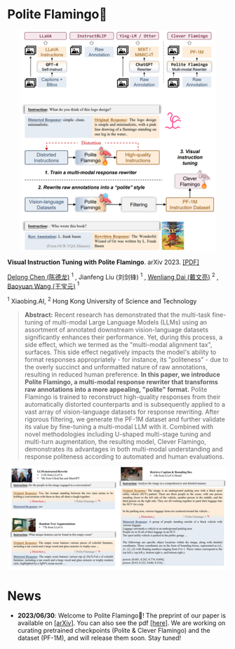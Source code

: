 # Polite Flamingo🦩

<p align="center"><img src="./assets/teaser.png" alt="teaser" width="450"></p>

**Visual Instruction Tuning with Polite Flamingo**. arXiv 2023. [[PDF]](https://arxiv.org/abs/0000.00000)
 
[Delong Chen (陈德龙)](https://chendelong.world/) $^1$ , Jianfeng Liu (刘剑锋) $^1$ , [Wenliang Dai (戴文亮)](https://wenliangdai.github.io/) $^2$ , [Baoyuan Wang (王宝元)](https://sites.google.com/site/zjuwby/) $^1$ 

$^1$ Xiaobing.AI, $^2$ Hong Kong University of Science and Technology

> **Abstract:** Recent research has demonstrated that the multi-task fine-tuning of multi-modal Large Language Models (LLMs) using an assortment of annotated downstream vision-language datasets significantly enhances their performance. Yet, during this process, a side effect, which we termed as the "multi-modal alignment tax", surfaces. This side effect negatively impacts the model's ability to format responses appropriately - for instance, its "politeness" - due to the overly succinct and unformatted nature of raw annotations, resulting in reduced human preference. **In this paper, we introduce Polite Flamingo, a multi-modal response rewriter that transforms raw annotations into a more appealing, "polite" format.** Polite Flamingo is trained to reconstruct high-quality responses from their automatically distorted counterparts and is subsequently applied to a vast array of vision-language datasets for response rewriting. After rigorous filtering, we generate the PF-1M dataset and further validate its value by fine-tuning a multi-modal LLM with it. Combined with novel methodologies including U-shaped multi-stage tuning and multi-turn augmentation, the resulting model, Clever Flamingo, demonstrates its advantages in both multi-modal understanding and response politeness according to automated and human evaluations.

![distortions](./assets/distortions.png)


# News

- **2023/06/30**: Welcome to Polite Flamingo🦩! The preprint of our paper is available on [[arXiv]](https://arxiv.org/abs/2307.01003). You can also see the pdf [[here]](./assets/Visual_Instruction_Tuning_with_Polite_Flamingo.pdf). We are working on curating pretrained checkpoints (Polite & Clever Flamingo) and the dataset (PF-1M), and will release them soon. Stay tuned!
